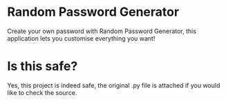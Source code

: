 # Random Password Generator
Create your own password with Random Password Generator, this application lets you customise everything you want!

# Is this safe?
Yes, this project is indeed safe, the original .py file is attached if you would like to check the source.
